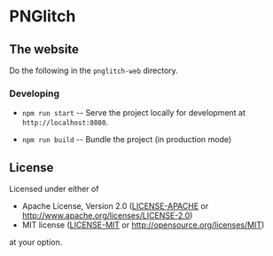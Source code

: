 # PNGlitch

## The website

Do the following in the `pnglitch-web` directory.

### Developing

* `npm run start` -- Serve the project locally for
  development at `http://localhost:8080`.

* `npm run build` -- Bundle the project (in production mode)

## License

Licensed under either of

* Apache License, Version 2.0 ([LICENSE-APACHE](LICENSE-APACHE) or http://www.apache.org/licenses/LICENSE-2.0)
* MIT license ([LICENSE-MIT](LICENSE-MIT) or http://opensource.org/licenses/MIT)

at your option.
